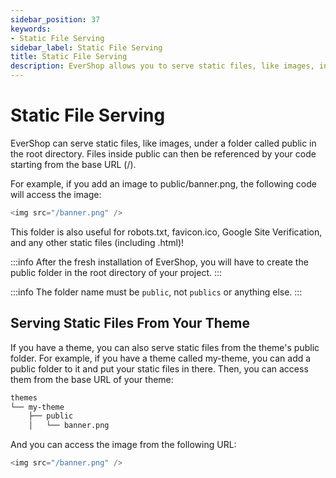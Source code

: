 ```yaml
---
sidebar_position: 37
keywords:
- Static File Serving
sidebar_label: Static File Serving
title: Static File Serving
description: EverShop allows you to serve static files, like images, in the public directory. You can learn how it works here.
---
```


# Static File Serving

EverShop can serve static files, like images, under a folder called public in the root directory. Files inside public can then be referenced by your code starting from the base URL (/).

For example, if you add an image to public/banner.png, the following code will access the image:

```js
<img src="/banner.png" />
```

This folder is also useful for robots.txt, favicon.ico, Google Site Verification, and any other static files (including .html)!

:::info
After the fresh installation of EverShop, you will have to create the public folder in the root directory of your project.
:::

:::info
The folder name must be `public`, not `publics` or anything else.
:::

## Serving Static Files From Your Theme

If you have a theme, you can also serve static files from the theme's public folder. For example, if you have a theme called my-theme, you can add a public folder to it and put your static files in there. Then, you can access them from the base URL of your theme:

```bash
themes
└── my-theme
    ├── public
    │   └── banner.png
```

And you can access the image from the following URL:

```js
<img src="/banner.png" />
```
